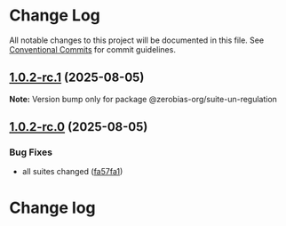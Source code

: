 # Change Log

All notable changes to this project will be documented in this file.
See [Conventional Commits](https://conventionalcommits.org) for commit guidelines.

## [1.0.2-rc.1](https://github.com/zerobias-org/suite/compare/@zerobias-org/suite-un-regulation@1.0.2-rc.0...@zerobias-org/suite-un-regulation@1.0.2-rc.1) (2025-08-05)

**Note:** Version bump only for package @zerobias-org/suite-un-regulation





## [1.0.2-rc.0](https://github.com/zerobias-org/suite/compare/@zerobias-org/suite-un-regulation@1.0.1...@zerobias-org/suite-un-regulation@1.0.2-rc.0) (2025-08-05)


### Bug Fixes

* all suites changed ([fa57fa1](https://github.com/zerobias-org/suite/commit/fa57fa1af7628003297df46b2d7740fe95bd2666))





# Change log
